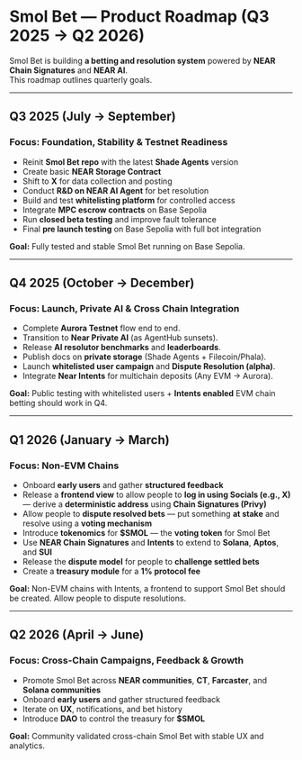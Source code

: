 # **Smol Bet — Product Roadmap (Q3 2025 → Q2 2026)**

Smol Bet is building **a betting and resolution system** powered by **NEAR Chain Signatures** and **NEAR AI**.  
This roadmap outlines quarterly goals.

---

## **Q3 2025 (July → September)**  
### Focus: Foundation, Stability & Testnet Readiness

- Reinit **Smol Bet repo** with the latest **Shade Agents** version  
- Create basic **NEAR Storage Contract**  
- Shift to **X** for data collection and posting  
- Conduct **R&D on NEAR AI Agent** for bet resolution  
- Build and test **whitelisting platform** for controlled access  
- Integrate **MPC escrow contracts** on Base Sepolia  
- Run **closed beta testing** and improve fault tolerance  
- Final **pre launch testing** on Base Sepolia with full bot integration  

**Goal:** Fully tested and stable Smol Bet running on Base Sepolia.

---

## **Q4 2025 (October → December)**  
### Focus: Launch, Private AI & Cross Chain Integration

- Complete **Aurora Testnet** flow end to end.
- Transition to **Near Private AI** (as AgentHub sunsets).
- Release **AI resolutor benchmarks** and **leaderboards**. 
- Publish docs on **private storage** (Shade Agents + Filecoin/Phala).
- Launch **whitelisted user campaign** and **Dispute Resolution (alpha)**.  
- Integrate **Near Intents** for multichain deposits (Any EVM → Aurora). 

**Goal:** Public testing with whitelisted users + **Intents enabled** EVM chain betting should work in Q4.

---

## **Q1 2026 (January → March)**  
### Focus: Non-EVM Chains

- Onboard **early users** and gather **structured feedback**  
- Release a **frontend view** to allow people to **log in using Socials (e.g., X)** — derive a **deterministic address** using **Chain Signatures (Privy)**  
- Allow people to **dispute resolved bets** — put something **at stake** and resolve using a **voting mechanism**  
- Introduce **tokenomics** for **$SMOL** — the **voting token** for Smol Bet  
- Use **NEAR Chain Signatures** and **Intents** to extend to **Solana**, **Aptos**, and **SUI**  
- Release the **dispute model** for people to **challenge settled bets**  
- Create a **treasury module** for a **1% protocol fee**

**Goal:** Non-EVM chains with Intents, a frontend to support Smol Bet should be created. Allow people to dispute resolutions.

---

## **Q2 2026 (April → June)**  
### Focus: Cross-Chain Campaigns, Feedback & Growth

- Promote Smol Bet across **NEAR communities**, **CT**, **Farcaster**, and **Solana communities**  
- Onboard **early users** and gather structured feedback  
- Iterate on **UX**, notifications, and bet history  
- Introduce **DAO** to control the treasury for **$SMOL**  

**Goal:** Community validated cross-chain Smol Bet with stable UX and analytics.
